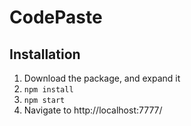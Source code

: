 CodePaste
=========


## Installation

1.  Download the package, and expand it
2.  `npm install`
3.  `npm start`
4.  Navigate to http://localhost:7777/
